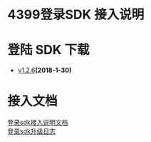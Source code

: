 ﻿# 4399登录SDK 接入说明




# 登陆 SDK 下载

* [v1.2.6](https://github.com/4399SDKDev/4399LoginSDK/blob/master/m4399LoginSDKv1.2.6.zip)**(2018-1-30)**


# 接入文档

[登录sdk接入说明文档](https://github.com/4399SDKDev/4399LoginSDK/blob/master/Document/4399登录SDK接入文档.md)   
[登录sdk升级日志](https://github.com/4399SDKDev/4399LoginSDK/blob/master/Document/4399登录SDK升级日志.md)   
